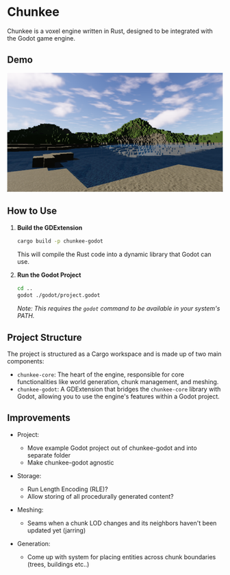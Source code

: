 # Chunkee

Chunkee is a voxel engine written in Rust, designed to be integrated with the Godot game engine.

## Demo

![Chunkee Demo](demo.png)

## How to Use

1.  **Build the GDExtension**

    ```bash
    cargo build -p chunkee-godot
    ```

    This will compile the Rust code into a dynamic library that Godot can use.

2.  **Run the Godot Project**

    ```bash
    cd ..
    godot ./godot/project.godot
    ```

    _Note: This requires the `godot` command to be available in your system's PATH._

## Project Structure

The project is structured as a Cargo workspace and is made up of two main components:

- `chunkee-core`: The heart of the engine, responsible for core functionalities like world generation, chunk management, and meshing.
- `chunkee-godot`: A GDExtension that bridges the `chunkee-core` library with Godot, allowing you to use the engine's features within a Godot project.

## Improvements

- Project:

  - Move example Godot project out of chunkee-godot and into separate folder
  - Make chunkee-godot agnostic

- Storage:

  - Run Length Encoding (RLE)?
  - Allow storing of all procedurally generated content?

- Meshing:

  - Seams when a chunk LOD changes and its neighbors haven't been updated yet (jarring)

- Generation:

  - Come up with system for placing entities across chunk boundaries (trees, buildings etc..)
